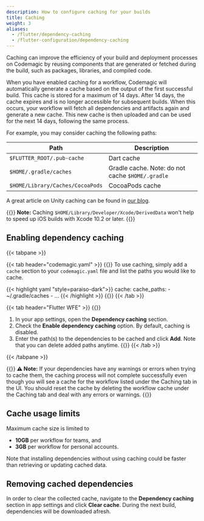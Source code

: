 ```yaml
---
description: How to configure caching for your builds
title: Caching
weight: 3
aliases:
  - /flutter/dependency-caching
  - /flutter-configuration/dependency-caching
---
```


Caching can improve the efficiency of your build and deployment processes on Codemagic by reusing components that are generated or fetched during the build, such as packages, libraries, and compiled code.

When you have enabled caching for a workflow, Codemagic will automatically generate a cache based on the output of the first successful build. This cache is stored for a maximum of 14 days. After 14 days, the cache expires and is no longer accessible for subsequent builds. When this occurs, your workflow will fetch all dependencies and artifacts again and generate a new cache. This new cache is then uploaded and can be used for the next 14 days, following the same process.

For example, you may consider caching the following paths:

| **Path**                                    | **Description**                                  |
| ------------------------------------------- | ------------------------------------------------ |
| `$FLUTTER_ROOT/.pub-cache`                  | Dart cache                                       |
| `$HOME/.gradle/caches`                      | Gradle cache. Note: do not cache `$HOME/.gradle` |
| `$HOME/Library/Caches/CocoaPods`            | CocoaPods cache                                  |

A great article on Unity caching can be found in [our blog](https://blog.codemagic.io/unity-caching/).


{{<notebox>}}
**Note:** Caching `$HOME/Library/Developer/Xcode/DerivedData` won't help to speed up iOS builds with Xcode 10.2 or later.
{{</notebox>}}

## Enabling dependency caching

{{< tabpane >}}

{{< tab header="codemagic.yaml" >}}
{{<markdown>}}
To use caching, simply add a `cache` section to your `codemagic.yaml` file and list the paths you would like to cache.

{{< highlight yaml "style=paraiso-dark">}}
  cache:
    cache_paths:
      - ~/.gradle/caches
      - ...
{{< /highlight >}}
{{</markdown>}}
{{< /tab >}}

{{< tab header="Flutter WFE" >}}
{{<markdown>}}
1. In your app settings, open the **Dependency caching** section.
2. Check the **Enable dependency caching** option. By default, caching is disabled.
3. Enter the path(s) to the dependencies to be cached and click **Add**. Note that you can delete added paths anytime.
{{</markdown>}}
{{< /tab >}}

{{< /tabpane >}}

{{<notebox>}}
**⚠️ Note:** If your dependencies have any warnings or errors when trying to cache them, the caching process will not complete successfully even though you will see a cache for the workflow listed under the Caching tab in the UI. You should reset the cache by deleting the workflow cache under the Caching tab and deal with any errors or warnings.
{{</notebox>}}

## Cache usage limits

Maximum cache size is limited to
- **10GB** per workflow for teams, and 
- **3GB** per workflow for personal accounts.

Note that installing dependencies without using caching could be faster than retrieving or updating cached data.

## Removing cached dependencies

In order to clear the collected cache, navigate to the **Dependency caching** section in app settings and click **Clear cache**. During the next build, dependencies will be downloaded afresh.
